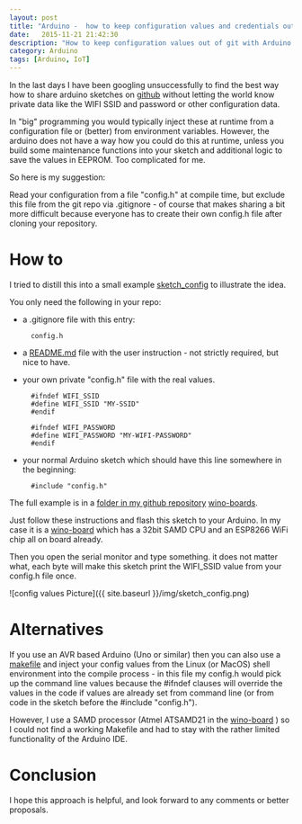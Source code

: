 ```yaml
---
layout: post
title: "Arduino -  how to keep configuration values and credentials out of git"
date:   2015-11-21 21:42:30
description: "How to keep configuration values out of git with Arduino sketches"
category: Arduino
tags: [Arduino, IoT]
---
```


In the last days I have been googling unsuccessfully to find the best way how to 
share arduino sketches on [github](https://github.com/abarbanell/arduino-wino) 
without letting the world know private data like the WIFI SSID and password or 
other configuration data.

In "big" programming you would typically inject these at runtime from a configuration
file or (better) from environment variables. However, the arduino does not 
have a way how you could do this at runtime, unless you build some maintenance functions
into your sketch and additional logic to save the values in EEPROM. Too complicated for me.

So here is my suggestion:

Read your configuration from a file "config.h" at compile time, but exclude this file from the 
git repo via .gitignore - of course that makes sharing a bit more difficult because everyone 
has to create their own config.h file after cloning your repository. 

# How to

I tried to distill this into a small example
[sketch_config](https://github.com/abarbanell/arduino-wino/tree/master/sketch_config)
to illustrate the idea.

You only need the following in your repo: 

- a .gitignore file with this entry: 


        config.h

- a [README.md](https://github.com/abarbanell/arduino-wino/blob/master/sketch_config/README.md) 
file with the user instruction - not strictly required, but nice to have.  

- your own private "config.h" file with the real values.

        #ifndef WIFI_SSID
        #define WIFI_SSID "MY-SSID"
        #endif
        
        #ifndef WIFI_PASSWORD
        #define WIFI_PASSWORD "MY-WIFI-PASSWORD"
        #endif


- your normal Arduino sketch which should have this line somewhere in the beginning: 

        #include "config.h"

The full example is in a [folder in my github
repository](https://github.com/abarbanell/arduino-wino/tree/master/sketch_config)
[wino-boards](http://wino-board.com).

Just follow these instructions and flash this sketch to your Arduino. In my case it is a 
[wino-board](http://wino-board.com) which has a 32bit SAMD CPU and an ESP8266 WiFi chip all 
on board already. 

Then you open the serial monitor and type something. it does not matter what, each byte will make this 
sketch print the WIFI_SSID value from your config.h file once.

![config values Picture]({{ site.baseurl }}/img/sketch_config.png)

# Alternatives

If you use an AVR based Arduino (Uno or similar) then you can also 
use a [makefile](https://github.com/sudar/Arduino-Makefile) and inject 
your config values from the Linux (or MacOS) shell environment into the
compile process - in this file my config.h would pick up the command line 
values because the #ifndef clauses will override the values in the code if 
values are already set from command line (or from code in the sketch before the #include "config.h").

However, I use a SAMD processor (Atmel ATSAMD21 in the
[wino-board](http://www.wino-board.com) ) so I could not find a working
Makefile and had to stay with the rather limited functionality of the
Arduino IDE.

# Conclusion

I hope this approach is helpful, and look forward to any comments or better proposals. 


